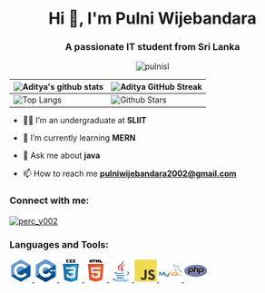 <h1 align="center">Hi 👋, I'm Pulni Wijebandara</h1>
<h3 align="center">A passionate IT student from Sri Lanka</h3>

<p align="center"> <img src="https://komarev.com/ghpvc/?username=pulnisl&label=Profile%20views&color=0e75b6&style=flat" alt="pulnisl" /> </p>



| ![Aditya's github stats](https://github-readme-stats.vercel.app/api?username=PulniSL&show_icons=true&theme=tokyonight) | ![Aditya GitHub Streak](https://github-readme-streak-stats.herokuapp.com/?user=PulniSL&theme=tokyonight) |
| --- | --- |
| ![Top Langs](https://github-readme-stats.vercel.app/api/top-langs/?username=PulniSL&theme=tokyonight) | ![Github Stars](https://github-readme-stats.vercel.app/api?username=PulniSL&show_icons=true&locale=en&count_private=true&hide_rank=true&custom_title=My%20GitHub%20Stats&disable_animations=true&theme=tokyonight) |



- 👩‍🎓 I’m an undergraduate at **SLIIT**

- 🌱 I’m currently learning **MERN**

- 💬 Ask me about **java**

- 📫 How to reach me **pulniwijebandara2002@gmail.com**

<h3 align="left">Connect with me:</h3>
<p align="left">
<a href="https://instagram.com/perc_y002" target="blank"><img align="center" src="https://raw.githubusercontent.com/rahuldkjain/github-profile-readme-generator/master/src/images/icons/Social/instagram.svg" alt="perc_y002" height="30" width="40" /></a>
</p>

<h3 align="left">Languages and Tools:</h3>
<p align="left"> <a href="https://www.cprogramming.com/" target="_blank" rel="noreferrer"> <img src="https://raw.githubusercontent.com/devicons/devicon/master/icons/c/c-original.svg" alt="c" width="40" height="40"/> </a> <a href="https://www.w3schools.com/cpp/" target="_blank" rel="noreferrer"> <img src="https://raw.githubusercontent.com/devicons/devicon/master/icons/cplusplus/cplusplus-original.svg" alt="cplusplus" width="40" height="40"/> </a> <a href="https://www.w3schools.com/css/" target="_blank" rel="noreferrer"> <img src="https://raw.githubusercontent.com/devicons/devicon/master/icons/css3/css3-original-wordmark.svg" alt="css3" width="40" height="40"/> </a> <a href="https://www.w3.org/html/" target="_blank" rel="noreferrer"> <img src="https://raw.githubusercontent.com/devicons/devicon/master/icons/html5/html5-original-wordmark.svg" alt="html5" width="40" height="40"/> </a> <a href="https://www.java.com" target="_blank" rel="noreferrer"> <img src="https://raw.githubusercontent.com/devicons/devicon/master/icons/java/java-original.svg" alt="java" width="40" height="40"/> </a> <a href="https://developer.mozilla.org/en-US/docs/Web/JavaScript" target="_blank" rel="noreferrer"> <img src="https://raw.githubusercontent.com/devicons/devicon/master/icons/javascript/javascript-original.svg" alt="javascript" width="40" height="40"/> </a> <a href="https://www.mysql.com/" target="_blank" rel="noreferrer"> <img src="https://raw.githubusercontent.com/devicons/devicon/master/icons/mysql/mysql-original-wordmark.svg" alt="mysql" width="40" height="40"/> </a> <a href="https://www.php.net" target="_blank" rel="noreferrer"> <img src="https://raw.githubusercontent.com/devicons/devicon/master/icons/php/php-original.svg" alt="php" width="40" height="40"/> </a> </p>

